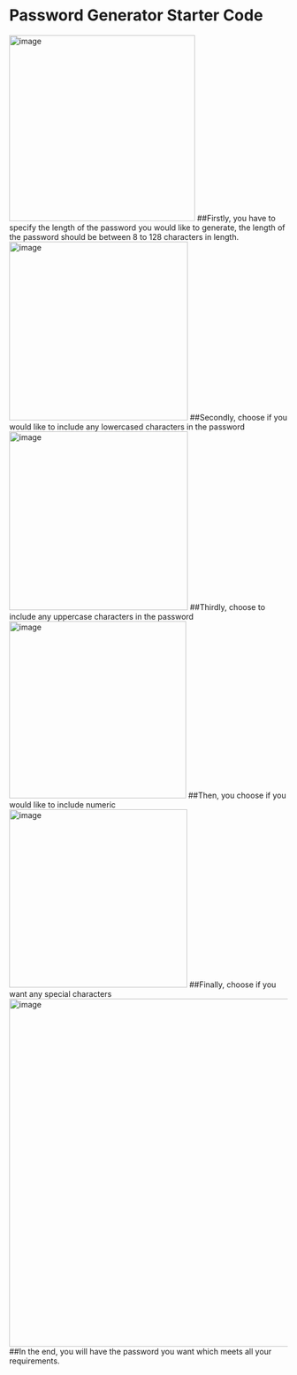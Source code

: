# Password Generator Starter Code

<img width="336" alt="image" src="https://github.com/onecrazyguy/PasswordGenerator/assets/25525287/41403a50-7013-4889-8e2f-95b5d151404a">
##Firstly, you have to specify the length of the password you would like to generate, the length of the password should be between 8 to 128 characters in length. <br>
<img width="323" alt="image" src="https://github.com/onecrazyguy/PasswordGenerator/assets/25525287/ad4cd6e8-986f-435b-8463-d66f97ab1a16">
##Secondly, choose if you would like to include any lowercased characters in the password
<img width="323" alt="image" src="https://github.com/onecrazyguy/PasswordGenerator/assets/25525287/2f9d99fd-b0bd-4a9e-9296-8f06ddb0d91a">
##Thirdly, choose to include any uppercase characters in the password
<img width="320" alt="image" src="https://github.com/onecrazyguy/PasswordGenerator/assets/25525287/32b845ef-77a1-4b96-a23f-9e6b8e2e108c">
##Then, you choose if you would like to include numeric
<img width="322" alt="image" src="https://github.com/onecrazyguy/PasswordGenerator/assets/25525287/3797fa06-4603-42ff-b94e-d662e95ff882">
##Finally, choose if you want any special characters
<img width="629" alt="image" src="https://github.com/onecrazyguy/PasswordGenerator/assets/25525287/f3e8961b-ccce-411e-80c2-4d1651a403b8">
##In the end, you will have the password you want which meets all your requirements.



